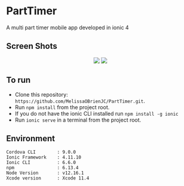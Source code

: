 # PartTimer
A multi part timer mobile app developed in ionic 4

## Screen Shots
<p align="center">    
    <img src="http://www.parttimer.mobdemo.org//images//parttimer-list-sm.jpg" />
    <img src="http://www.parttimer.mobdemo.org//images//parttimer-run-sm.jpg"/>
 </p>

 ## To run
 * Clone this repository: `https://github.com/MelissaOBrienJC/PartTimer.git`.
 * Run `npm install` from the project root.
 * If you do not have the ionic CLI installed run `npm install -g ionic`
 * Run `ionic serve` in a terminal from the project root.
 
  ## Environment
 ```
 Cordova CLI        : 9.0.0 
 Ionic Framework    : 4.11.10
 Ionic CLI          : 6.6.0 
 npm                : 6.13.4
 Node Version       : v12.16.1
 Xcode version      : Xcode 11.4
 ```
